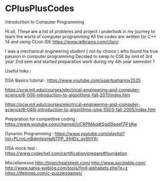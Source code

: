 # CPlusPlusCodes
Introduction to Computer Programming

Hi all,
These are a list of problems and project i undertook in my journey to learn the world of computer programming
All the codes are written for C++ 14 and using CLion IDE https://www.jetbrains.com/clion/

I was a mechanical engineering student ( not by choice ) who found his true passion in computer programming
Decided to swap to CSE by mid of 3rd year 2nd sem and started preparation work during my 4th year semester 1

Useful links : 

  DSA Basics tutorial : https://www.youtube.com/user/tusharroy2525
  
  https://ocw.mit.edu/courses/electrical-engineering-and-computer-science/6-006-introduction-to-algorithms-fall-2011/index.htm
  
  https://ocw.mit.edu/courses/electrical-engineering-and-computer-science/6-046j-introduction-to-algorithms-sma-5503-fall-2005/index.htm
  
  Preparation for competitive coding : https://www.youtube.com/channel/UCRPMAqdtSgd0Ipeef7iFsKw
  
  Dynamic Programming : https://www.youtube.com/playlist?list=PLrmLmBdmIlpsHaNTPP_jHHDx_os9ItYXr
  
  DSA mock test : https://www.codechef.com/certification/prepare#foundation
  
  Miscellaneous
    http://bigocheatsheet.com/
    http://www.asciitable.com/
    http://www.satya-weblog.com/tools/find-alphabets.php?q=z
    https://tfetimes.com/c-puzzlesgames/
